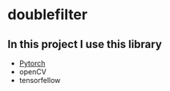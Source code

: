 # doublefilter

## In this project I use this library
- [Pytorch](www.aut.ac.ir)
- openCV
- tensorfellow
